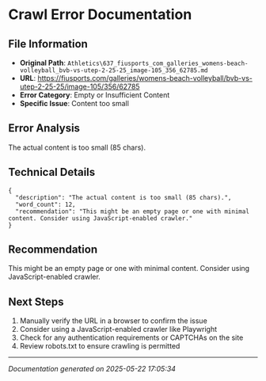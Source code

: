# Crawl Error Documentation

## File Information
- **Original Path**: `Athletics\637_fiusports_com_galleries_womens-beach-volleyball_bvb-vs-utep-2-25-25_image-105_356_62785.md`
- **URL**: https://fiusports.com/galleries/womens-beach-volleyball/bvb-vs-utep-2-25-25/image-105/356/62785
- **Error Category**: Empty or Insufficient Content
- **Specific Issue**: Content too small

## Error Analysis
The actual content is too small (85 chars).

## Technical Details
```
{
  "description": "The actual content is too small (85 chars).",
  "word_count": 12,
  "recommendation": "This might be an empty page or one with minimal content. Consider using JavaScript-enabled crawler."
}
```

## Recommendation
This might be an empty page or one with minimal content. Consider using JavaScript-enabled crawler.

## Next Steps
1. Manually verify the URL in a browser to confirm the issue
2. Consider using a JavaScript-enabled crawler like Playwright
3. Check for any authentication requirements or CAPTCHAs on the site
4. Review robots.txt to ensure crawling is permitted

---
*Documentation generated on 2025-05-22 17:05:34*
